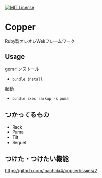 [![MIT License](http://img.shields.io/badge/license-MIT-blue.svg?style=flat)](LICENSE)
# Copper

Ruby製オレオレWebフレームワーク

## Usage

gemインストール

 - ```bundle install```

起動

 - ```bundle exec rackup -s puma```

## つかってるもの

 - Rack
 - Puma
 - Tilt
 - Sequel

 ## つけた・つけたい機能

 https://github.com/machida4/copper/issues/2
